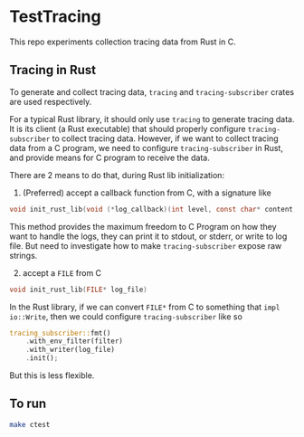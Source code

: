 # TestTracing
This repo experiments collection tracing data from Rust in C.

## Tracing in Rust

To generate and collect tracing data, `tracing` and `tracing-subscriber` crates are used respectively.

For a typical Rust library, it should only use `tracing` to generate tracing data. It is its client (a Rust executable) that should properly configure `tracing-subscriber` to collect tracing data. However, if we want to collect tracing data from a C program, we need to configure `tracing-subscriber` in Rust, and provide means for C program to receive the data.

There are 2 means to do that, during Rust lib initialization:
1. (Preferred) accept a callback function from C, with a signature like
```C
void init_rust_lib(void (*log_callback)(int level, const char* content, ...))
```

This method provides the maximum freedom to C Program on how they want to handle the logs, they can print it to stdout, or stderr, or write to log file. But need to investigate how to make `tracing-subscriber` expose raw strings.

2. accept a `FILE` from C
```C
void init_rust_lib(FILE* log_file)
```

In the Rust library, if we can convert `FILE*` from C to something that `impl io::Write`, then we could configure `tracing-subscriber` like so

```Rust
tracing_subscriber::fmt()
    .with_env_filter(filter)
    .with_writer(log_file)
    .init();
```

But this is less flexible.

## To run
```bash
make ctest
```

